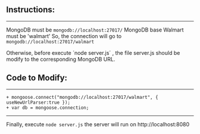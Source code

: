 ## Instructions:
------------

MongoDB must be `mongodb://localhost:27017/`
MongoDB base Walmart must be 'walmart'
So, the connection will go to `mongodb://localhost:27017/walmart`

Otherwise, before execute ´node server.js´ , the file server.js should be modify to the corresponding MongoDB URL.

## Code to Modify:
----------------------
```vim
+ mongoose.connect("mongodb://localhost:27017/walmart", { useNewUrlParser:true });
+ var db = mongoose.connection;
```
----------------------

Finally, execute `node server.js` the server will run on http://localhost:8080
